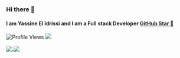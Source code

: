 ### Hi there 👋

#### I am Yassine El Idrissi and I am a Full stack Developer <a href="https://stars.github.com/">GitHub Star 🌟</a>


![Profile Views](https://gpvc.arturio.dev/yassineelidrissi) <a href="https://github.com/yassineelidrissi"><img src="https://img.shields.io/github/followers/yassineelidrissi?label=Follow&style=social"></a>

<a href="https://github.com/yassineelidrissi?tab=repositories">
  <img align="center" src="https://github-readme-stats.vercel.app/api/top-langs/?username=yassineelidrissi&theme=dark"/>
</a>

<a href="https://github.com/yassineelidrissi?tab=repositories">
 <img align="center" src="https://github-readme-stats.vercel.app/api?username=yassineelidrissi&line_height=40&show_icons=true&theme=dark">
</a>

<!--
**yassineelidrissi/yassineelidrissi** is a ✨ _special_ ✨ repository because its `README.md` (this file) appears on your GitHub profile.

Here are some ideas to get you started:

- 🔭 I’m currently working on ...
- 🌱 I’m currently learning ...
- 👯 I’m looking to collaborate on ...
- 🤔 I’m looking for help with ...
- 💬 Ask me about ...
- 📫 How to reach me: ...
- 😄 Pronouns: ...
- ⚡ Fun fact: ...
-->
